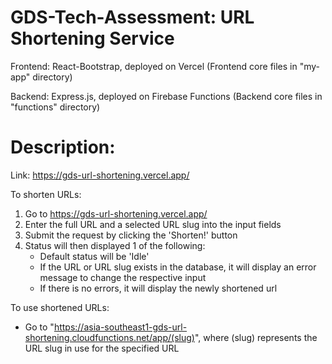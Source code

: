# GDS-Tech-Assessment: URL Shortening Service

Frontend: React-Bootstrap, deployed on Vercel (Frontend core files in "my-app" directory)

Backend: Express.js, deployed on Firebase Functions (Backend core files in "functions" directory)

# Description:

Link: https://gds-url-shortening.vercel.app/

To shorten URLs:
1. Go to https://gds-url-shortening.vercel.app/
2. Enter the full URL and a selected URL slug into the input fields
3. Submit the request by clicking the 'Shorten!' button
4. Status will then displayed 1 of the following:
    - Default status will be 'Idle'
    - If the URL or URL slug exists in the database, it will display an error message to change the respective input
    - If there is no errors, it will display the newly shortened url

To use shortened URLs:
- Go to "https://asia-southeast1-gds-url-shortening.cloudfunctions.net/app/(slug)", where (slug) represents the URL slug in use for the specified URL
